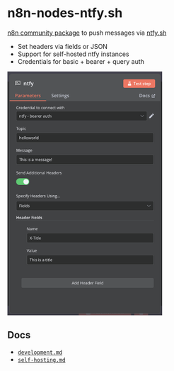 # n8n-nodes-ntfy.sh

[n8n community package](https://docs.n8n.io/integrations/community-nodes/installation/gui-install/) to push messages via [ntfy.sh](https://ntfy.sh/)

- Set headers via fields or JSON
- Support for self-hosted ntfy instances
- Credentials for basic + bearer + query auth

<img src="docs/ndv.png" width="350">

## Docs

- [`development.md`](docs/development.md)
- [`self-hosting.md`](docs/self-hosting.md)
